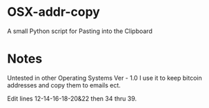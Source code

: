 # OSX-addr-copy
A small Python script for Pasting into the Clipboard
# Notes
Untested in other Operating Systems 
Ver - 1.0
I use it to keep bitcoin addresses and copy them to emails ect. 

Edit lines 12-14-16-18-20&22 then 34 thru 39.


